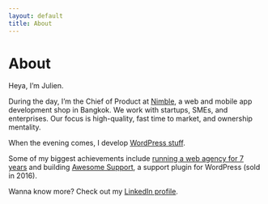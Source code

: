 ```yaml
---
layout: default
title: About
---
```


<div class="post">
	<h1 class="pageTitle">About</h1>
	<p class="intro">Heya, I’m Julien.</p>
	<p>During the day, I’m the Chief of Product at <a href="https://nimblehq.co/" target="_blank">Nimble</a>, a web and mobile app development shop in Bangkok. We work with startups, SMEs, and enterprises. Our focus is high-quality, fast time to market, and ownership mentality.</p>
	<p>When the evening comes, I develop <a href="https://profiles.wordpress.org/julien731/" target="_blank">WordPress stuff</a>.</p>
	<p>Some of my biggest achievements include <a href="/work/n2clic">running a web agency for 7 years</a> and building <a href="/work/awesome-support">Awesome Support</a>, a support plugin for WordPress (sold in 2016).</p>
	<p>Wanna know more? Check out my <a href="https://www.linkedin.com/in/julienliabeuf/" target="_blank">LinkedIn profile</a>.</p>
</div>
